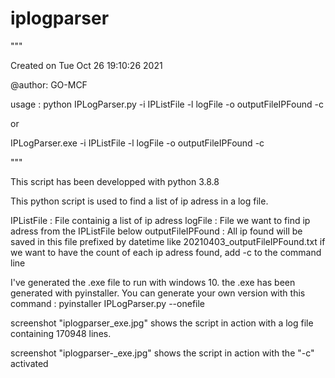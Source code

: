 # iplogparser
"""

Created on Tue Oct 26 19:10:26 2021

@author: GO-MCF

usage : python IPLogParser.py -i IPListFile -l logFile -o outputFileIPFound -c
  
or
  
IPLogParser.exe -i IPListFile -l logFile -o outputFileIPFound -c
  
"""

This script has been developped with python 3.8.8

This python script is used to find a list of ip adress in a log file.

IPListFile : File containig a list of ip adress
logFile : File we want to find ip adress from the IPListFile below
outputFileIPFound : All ip found will be saved in this file prefixed by datetime like 20210403_outputFileIPFound.txt
if we want to have the count of each ip adress found, add -c to the command line

I've generated the .exe file to run with windows 10.
the .exe has been generated with pyinstaller.
You can generate your own version with this command : pyinstaller IPLogParser.py --onefile

  
screenshot "iplogparser_exe.jpg" shows the script in action with a log file containing 170948 lines.

  screenshot "iplogparser-_exe.jpg" shows the script in action with the "-c" activated
  
